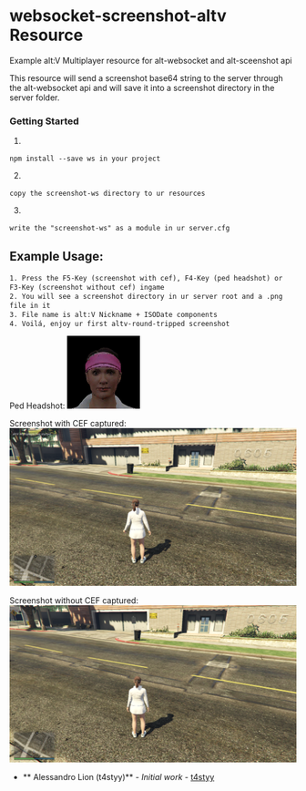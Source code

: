 # websocket-screenshot-altv Resource
Example alt:V Multiplayer resource for alt-websocket and alt-sceenshot api

This resource will send a screenshot base64 string to the server through the alt-websocket api and will save it into a screenshot directory in the server folder.

### Getting Started
1.
```
npm install --save ws in your project
```
2.
```
copy the screenshot-ws directory to ur resources
```
3.
```
write the "screenshot-ws" as a module in ur server.cfg
```

## Example Usage:
```
1. Press the F5-Key (screenshot with cef), F4-Key (ped headshot) or F3-Key (screenshot without cef) ingame
2. You will see a screenshot directory in ur server root and a .png file in it
3. File name is alt:V Nickname + ISODate components
4. Voilá, enjoy ur first altv-round-tripped screenshot
```

Ped Headshot:
![](screenshots/t4styy_pedheadshot_2021-05-13_04-22-30.png)

Screenshot with CEF captured:
![](screenshots/t4styy_screenshot_with_ui_2021-05-13_04-22-18.png)

Screenshot without CEF captured:
![](screenshots/t4styy_screenshot_without_ui_2021-05-13_04-22-40.png)

* ** Alessandro Lion (t4styy)** - *Initial work* - [t4styy](https://github.com/tastydev)
